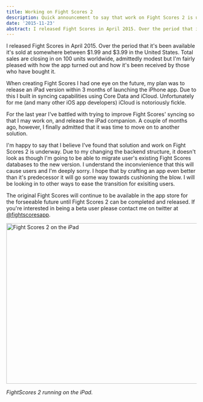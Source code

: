 ```yaml
---
title: Working on Fight Scores 2
description: Quick announcement to say that work on Fight Scores 2 is underway
date: '2015-11-23'
abstract: I released Fight Scores in April 2015. Over the period that it's been available it's sold at somewhere between $1.99 and $3.99 in the United States. Total sales are closing in on 100 units worldwide, admittedly modest but I'm fairly pleased with how the app turned out and how it's been received by those who have bought it. 
---
```


I released Fight Scores in April 2015. Over the period that it's been available it's sold at somewhere between $1.99 and $3.99 in the United States. Total sales are closing in on 100 units worldwide, admittedly modest but I'm fairly pleased with how the app turned out and how it's been received by those who have bought it. 

When creating Fight Scores I had one eye on the future, my plan was to release an iPad version within 3 months of launching the iPhone app. Due to this I built in syncing capabilities using Core Data and iCloud. Unfortunately for me (and many other iOS app  developers) iCloud is notoriously fickle. 

For the last year I've battled with trying to improve Fight Scores' syncing so that I may work on, and release the iPad companion. A couple of months ago, however, I finally admitted that it was time to move on to another solution. 

I'm happy to say that I believe I've found that solution and work on Fight Scores 2 is underway. Due to my changing the backend structure, it doesn't look as though l'm going to be able to migrate user's existing Fight Scores databases to the new version. I understand the inconvienience that this will cause users and I'm deeply sorry. I hope that by crafting an app even better than it's predecessor it will go some way towards cushioning the blow. I will be looking in to other ways to ease the transition for exisiting users. 

The original Fight Scores will continue to be available in the app store for the forseeable future until Fight Scores 2 can be completed and released. If you're interested in being a beta user please contact me on twitter at [@fightscoresapp](https://twitter.com/fightscoresapp). 

<div class='left'>
  <img src="/assets/images/posts/fightscore-ipad.png" alt="Fight Scores 2 on the iPad" title="Fight Scores 2 on the iPad" width="600" height="425" class='centred' />
</div>

_FightScores 2 running on the iPad._